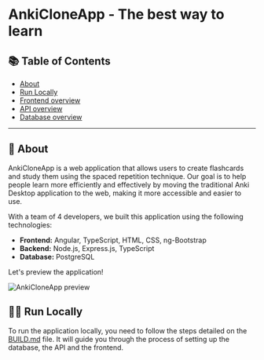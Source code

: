 # AnkiCloneApp - The best way to learn

## 📚 Table of Contents

- [About](#about)
- [Run Locally](#run-locally)
- [Frontend overview](#frontend-overview)
- [API overview](#api-overview)
- [Database overview](#database-overview)

***

## 📝 About

AnkiCloneApp is a web application that allows users to create flashcards and study them using the spaced repetition technique.
Our goal is to help people learn more efficiently and effectively by moving the traditional Anki Desktop application to the web, making it more accessible and easier to use.

With a team of 4 developers, we built this application using the following technologies:

- **Frontend:** Angular, TypeScript, HTML, CSS, ng-Bootstrap
- **Backend:** Node.js, Express.js, TypeScript
- **Database:** PostgreSQL

Let's preview the application!

![AnkiCloneApp preview](./docs/preview.gif)

## 🏃‍♂️ Run Locally

To run the application locally, you need to follow the steps detailed on the [BUILD.md](./BUILD.md) file.
It will guide you through the process of setting up the database, the API and the frontend.